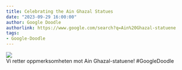 ```yaml
---
title: Celebrating the Ain Ghazal Statues
date: "2023-09-29 16:00:00"
author: Google Doodle
authorlink: https://www.google.com/search?q=Ain%20Ghazal-statuene
tags:
- Google-Doodle
---
```

<img src="https://www.google.com/logos/doodles/2023/celebrating-the-ain-ghazal-statues-6753651837109946.2-l.png" referrerpolicy="no-referrer"><br>Vi retter oppmerksomheten mot Ain Ghazal-statuene! #GoogleDoodle